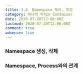 ```yaml
---
title: 3.4. Namespace 제어, 특징
category: 하나씩 익히는 Container
date: 2020-07-20T12:00:00Z
lastmod: 2020-07-20T12:00:00Z
comment: true
adsense: true
---
```


### Namespace 생성, 삭제

### Namespace, Process와의 관계
